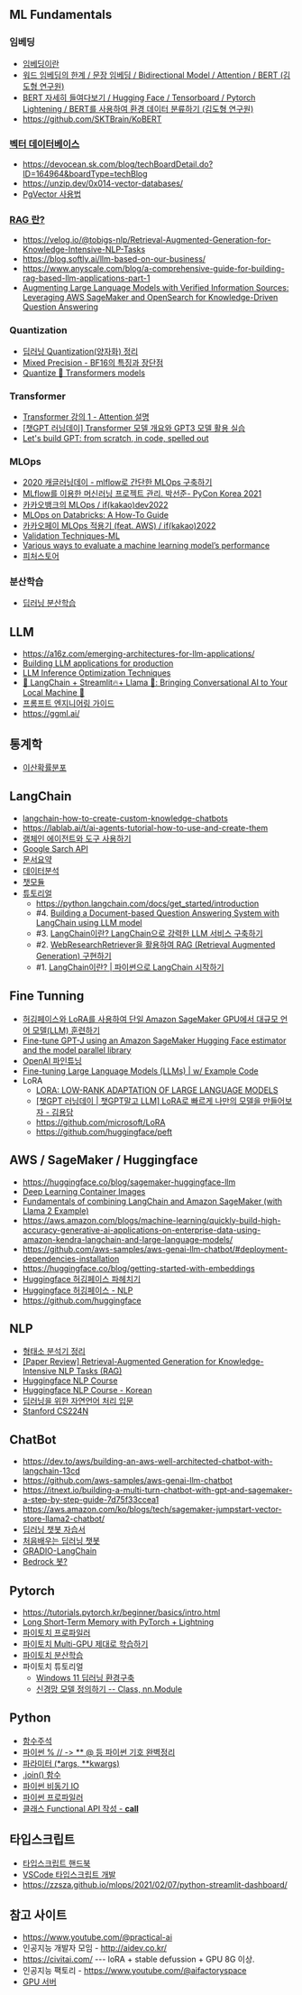 ## ML Fundamentals ##

### 임베딩 ###
  * [임베딩이란](https://today-gaze-697915.framer.app/ko/blog/what-is-embedding-and-how-to-use?fbclid=IwAR0_nBjBHq3I96SmbqN0mVLj_rnlbo-YaY6N3kN3yIz8e1DzUuYl6TmDBkw)
  * [워드 임베딩의 한계 / 문장 임베딩 / Bidirectional Model / Attention / BERT (김도형 연구원)](https://www.youtube.com/watch?v=F10Ii6x2y3Q)
  * [BERT 자세히 들여다보기 / Hugging Face / Tensorboard / Pytorch Lightening / BERT를 사용하여 환경 데이터 분류하기 (김도형 연구원)
](https://www.youtube.com/watch?v=wRMOO9uc6do)
  * https://github.com/SKTBrain/KoBERT
    
### [벡터 데이터베이스](https://velog.io/@tura/vector-databases) ###
  - https://devocean.sk.com/blog/techBoardDetail.do?ID=164964&boardType=techBlog
  - https://unzip.dev/0x014-vector-databases/
  - [PgVector 사용법](https://www.timescale.com/blog/postgresql-as-a-vector-database-create-store-and-query-openai-embeddings-with-pgvector/)
   
### [RAG 란?](https://tilnote.io/pages/64d2db8aa3d7fc4d28c28d3c) ###

  * https://velog.io/@tobigs-nlp/Retrieval-Augmented-Generation-for-Knowledge-Intensive-NLP-Tasks
  * https://blog.softly.ai/llm-based-on-our-business/
  * https://www.anyscale.com/blog/a-comprehensive-guide-for-building-rag-based-llm-applications-part-1  
  * [Augmenting Large Language Models with Verified Information Sources: Leveraging AWS SageMaker and OpenSearch for Knowledge-Driven Question Answering](https://medium.com/@shankar.arunp/augmenting-large-language-models-with-verified-information-sources-leveraging-aws-sagemaker-and-f6be17fb10a8)

### Quantization ###
  - [딥러닝 Quantization(양자화) 정리](https://velog.io/@jooh95/%EB%94%A5%EB%9F%AC%EB%8B%9D-Quantization%EC%96%91%EC%9E%90%ED%99%94-%EC%A0%95%EB%A6%AC)
  - [Mixed Precision - BF16의 특징과 장단점](https://thecho7.tistory.com/entry/Mixed-Precision-BF16%EC%9D%98-%ED%8A%B9%EC%A7%95%EA%B3%BC-%EC%9E%A5%EB%8B%A8%EC%A0%90)
  - [Quantize 🤗 Transformers models](https://huggingface.co/docs/transformers/main/en/main_classes/quantization)
    
### Transformer ###
  * [Transformer 강의 1 - Attention 설명](https://www.youtube.com/watch?v=kyIw0nHoG9w)    
  * [[챗GPT 러닝데이] Transformer 모델 개요와 GPT3 모델 활용 실습](https://www.youtube.com/watch?v=uzcRCmg9hlc)
  * [Let's build GPT: from scratch, in code, spelled out](https://www.youtube.com/watch?v=kCc8FmEb1nY)


### MLOps ###
  * [2020 캐글러닝데이 - mlflow로 간단한 MLOps 구축하기](https://www.youtube.com/watch?v=OB9vbJr8XdQ)
  * [MLflow를 이용한 머신러닝 프로젝트 관리. 박선준- PyCon Korea 2021](https://www.youtube.com/watch?v=H-4ZIfOJDaw)
  * [카카오뱅크의 MLOps / if(kakao)dev2022](https://www.youtube.com/watch?v=Fj0MOkzCECA)
  * [MLOps on Databricks: A How-To Guide](https://www.youtube.com/watch?v=JApPzAnbfPI)
  * [카카오페이 MLOps 적용기 (feat. AWS) / if(kakao)2022](https://www.youtube.com/watch?v=5FvTXzDLPxI)
  * [Validation Techniques-ML](https://trsekhar123.medium.com/validation-techniques-ml-a984fa98cbd6)
  * [Various ways to evaluate a machine learning model’s performance](https://towardsdatascience.com/various-ways-to-evaluate-a-machine-learning-models-performance-230449055f15)
  * [피처스토어](https://medium.com/data-for-ai/what-is-a-feature-store-for-ml-29b62580af5d)
    
### 분산학습 ###

  * [딥러닝 분산학습](https://lifeisenjoyable.tistory.com/21)


## LLM ##
 * https://a16z.com/emerging-architectures-for-llm-applications/
 * [Building LLM applications for production](https://huyenchip.com/2023/04/11/llm-engineering.html)
 * [LLM Inference Optimization Techniques](https://medium.com/ai-in-plain-english/llm-inference-optimization-techniques-f443e6a48a42)
 * [🦜️ LangChain + Streamlit🔥+ Llama 🦙: Bringing Conversational AI to Your Local Machine 🤯](https://ai.plainenglish.io/%EF%B8%8F-langchain-streamlit-llama-bringing-conversational-ai-to-your-local-machine-a1736252b172)
 * [프롬프트 엔지니어링 가이드](https://www.promptingguide.ai/kr)
 * https://ggml.ai/


## 통계학 ##

* [이산확률분포](https://m.blog.naver.com/algosn/221288016739)


## LangChain ###

* [langchain-how-to-create-custom-knowledge-chatbots](https://www.freecodecamp.org/news/langchain-how-to-create-custom-knowledge-chatbots/)
* https://lablab.ai/t/ai-agents-tutorial-how-to-use-and-create-them
* [랭체인 에이전트와 도구 사용하기](https://anpigon.tistory.com/399)
* [Google Sarch API](https://zzaebok.github.io/machine_learning/llm/langchain/)
* [문서요약](https://teddylee777.github.io/langchain/langchain-tutorial-05/)
* [데이터분석](https://teddylee777.github.io/langchain/langchain-tutorial-04/)
* [챗모듈](https://teddylee777.github.io/langchain/langchain-tutorial-03/)
* [튜토리얼](https://github.com/gkamradt/langchain-tutorials)
  - https://python.langchain.com/docs/get_started/introduction
  * #4. [Building a Document-based Question Answering System with LangChain using LLM model](https://medium.com/@nageshmashette32/building-a-document-based-question-answering-system-with-langchain-using-llm-model-fb22e47a965c)
  * #3. [LangChain이란? LangChain으로 강력한 LLM 서비스 구축하기](https://hipster4020.tistory.com/189)
  * #2. [WebResearchRetriever을 활용하여 RAG (Retrieval Augmented Generation) 구현하기](https://littlefoxdiary.tistory.com/116)
  * #1. [LangChain이란? | 파이썬으로 LangChain 시작하기](https://littlefoxdiary.tistory.com/114)


## Fine Tunning ##

* [허깅페이스와 LoRA를 사용하여 단일 Amazon SageMaker GPU에서 대규모 언어 모델(LLM) 훈련하기](https://aws.amazon.com/ko/blogs/tech/train-a-large-language-model-on-a-single-amazon-sagemaker-gpu-with-hugging-face-and-lora/)
* [Fine-tune GPT-J using an Amazon SageMaker Hugging Face estimator and the model parallel library](https://aws.amazon.com/ko/blogs/machine-learning/fine-tune-gpt-j-using-an-amazon-sagemaker-hugging-face-estimator-and-the-model-parallel-library/)
* [OpenAI 파인튜닝](https://lsjsj92.tistory.com/656)
* [Fine-tuning Large Language Models (LLMs) | w/ Example Code](https://www.youtube.com/watch?v=eC6Hd1hFvos)
* LoRA
  * [LORA: LOW-RANK ADAPTATION OF LARGE LANGUAGE MODELS](https://www.youtube.com/watch?v=BJqwmDpa0wM)
  * [[챗GPT 러닝데이 | 챗GPT말고 LLM] LoRA로 빠르게 나만의 모델을 만들어보자 - 김용담](https://www.youtube.com/watch?v=66GD0Bj5Whk)
  * https://github.com/microsoft/LoRA
  * https://github.com/huggingface/peft 

## AWS / SageMaker / Huggingface ##

* https://huggingface.co/blog/sagemaker-huggingface-llm
* [Deep Learning Container Images](https://github.com/aws/deep-learning-containers/blob/master/available_images.md#huggingface-text-generation-inference-containers)
* [Fundamentals of combining LangChain and Amazon SageMaker (with Llama 2 Example)](https://medium.com/@ryanlempka/fundamentals-of-combining-langchain-and-sagemaker-with-a-llama-2-example-694924ab0d92)
* https://aws.amazon.com/blogs/machine-learning/quickly-build-high-accuracy-generative-ai-applications-on-enterprise-data-using-amazon-kendra-langchain-and-large-language-models/
* https://github.com/aws-samples/aws-genai-llm-chatbot/#deployment-dependencies-installation
* https://huggingface.co/blog/getting-started-with-embeddings
* [Huggingface 허깅페이스 파헤치기](https://hipster4020.tistory.com/172)
* [Huggingface 허깅페이스 - NLP](https://hipster4020.tistory.com/176)
* https://github.com/huggingface
  
## NLP ##

* [형태소 분석기 정리](https://hipster4020.tistory.com/184)
* [[Paper Review] Retrieval-Augmented Generation for Knowledge-Intensive NLP Tasks (RAG)](https://www.youtube.com/watch?v=gtOdvAQk6YU)
* [Huggingface NLP Course](https://huggingface.co/learn/nlp-course/chapter0/1?fw=tf)
* [Huggingface NLP Course - Korean](https://wikidocs.net/book/8056)
* [딥러닝을 위한 자연언어 처리 입문](https://wikidocs.net/book/2155)
* [Stanford CS224N](https://www.youtube.com/playlist?list=PLoROMvodv4rOSH4v6133s9LFPRHjEmbmJ)

## ChatBot ##

* https://dev.to/aws/building-an-aws-well-architected-chatbot-with-langchain-13cd
* https://github.com/aws-samples/aws-genai-llm-chatbot
* https://itnext.io/building-a-multi-turn-chatbot-with-gpt-and-sagemaker-a-step-by-step-guide-7d75f33ccea1
* https://aws.amazon.com/ko/blogs/tech/sagemaker-jumpstart-vector-store-llama2-chatbot/
* [딥러닝 챗봇 자습서](https://hashdork.com/ko/create-a-deep-learning-chatbot-with-python/)
* [처음배우는 딥러닝 챗봇](https://github.com/keiraydev/chatbot)
* [GRADIO-LangChain](https://velog.io/@t_wave/gradiolangchainchatbot)
* [Bedrock 봇?](https://github.com/seungwon2/Bedrock-emotional-cs-bot)


## Pytorch ##

* https://tutorials.pytorch.kr/beginner/basics/intro.html
* [Long Short-Term Memory with PyTorch + Lightning](https://www.youtube.com/watch?v=RHGiXPuo_pI)
* [파이토치 프로파일러](https://jh-bk.tistory.com/20)
* [파이토치 Multi-GPU 제대로 학습하기](https://medium.com/daangn/pytorch-multi-gpu-%ED%95%99%EC%8A%B5-%EC%A0%9C%EB%8C%80%EB%A1%9C-%ED%95%98%EA%B8%B0-27270617936b)
* [파이토치 분산학습](https://velog.io/@hsp/Pytorch%EB%A1%9C-Data-%EB%B6%84%EC%82%B0%ED%95%99%EC%8A%B5%ED%95%98%EA%B8%B0)
* 파이토치 튜토리얼
  - [Windows 11 딥러닝 환경구축](https://mz-moonzoo.tistory.com/2)
  - [신경망 모델 정의하기 -- Class, nn.Module](https://anweh.tistory.com/21)
  
## Python ##

* [함수주석](https://devpouch.tistory.com/189)
* [파이썬 % // -> ** @ 등 파이썬 기호 완벽정리](https://modulabs.co.kr/blog/python-strangethings/)
* [파라미터 (*args, **kwargs)](https://leti-lee.tistory.com/2)
* [.join() 함수](https://blockdmask.tistory.com/468)
* [파이썬 비동기 IO](https://it-eldorado.tistory.com/159)
* [파이썬 프로파일러](https://jh-bk.tistory.com/18)
* [클래스 Functional API 작성 - __call__](https://stackoverflow.com/questions/63630854/how-to-write-your-own-functional-api-like-in-keras)

## 타입스크립트 ##

* [타입스크립트 핸드북](https://joshua1988.github.io/ts/guide/interfaces.html#%EC%9D%BD%EA%B8%B0-%EC%A0%84%EC%9A%A9-%EB%B0%B0%EC%97%B4)
* [VSCode 타입스크립트 개발](https://mine-it-record.tistory.com/578)
* https://zzsza.github.io/mlops/2021/02/07/python-streamlit-dashboard/
  
## 참고 사이트 ##

* https://www.youtube.com/@practical-ai
* 인공지능 개발자 모임 - http://aidev.co.kr/
* https://civitai.com/          --- loRA + stable defussion + GPU 8G 이상. 
* 인공지능 팩토리 - https://www.youtube.com/@aifactoryspace
* [GPU 서버](https://www.youtube.com/watch?v=Jd0VLyf5pS8)
